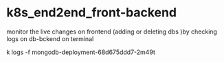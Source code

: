 # k8s_end2end_front-backend


monitor the live changes on frontend (adding or deleting dbs )by checking logs on db-bckend on terminal

k logs -f mongodb-deployment-68d675ddd7-2m49t
